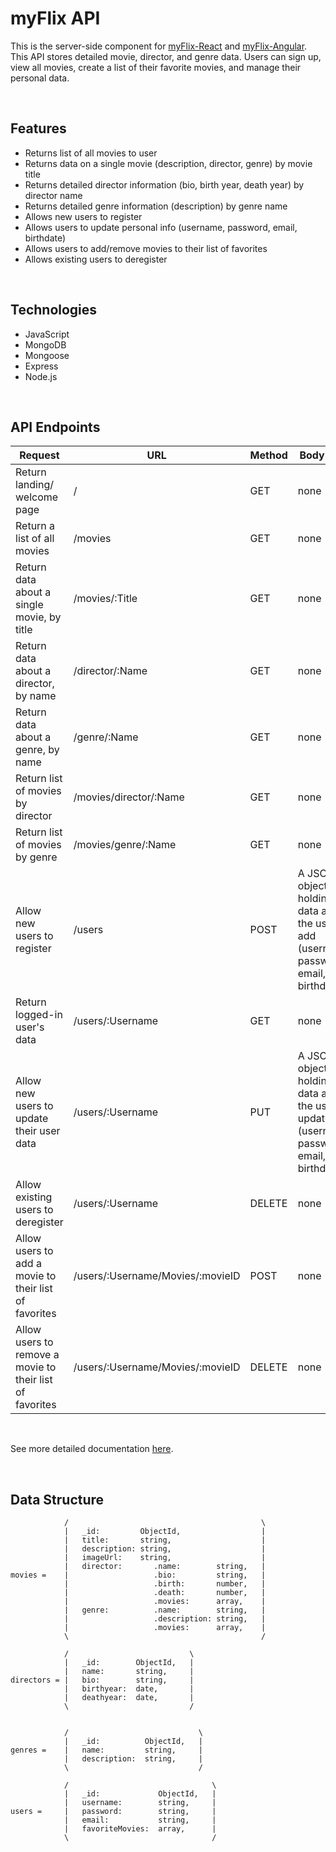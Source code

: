 # myFlix API

This is the server-side component for [myFlix-React](https://github.com/ellenmariestuder/myFlix-React) and [myFlix-Angular](https://github.com/ellenmariestuder/myFlix-Angular). This API stores detailed movie, director, and genre data. Users can sign up, view all movies, create a list of their favorite movies, and manage their personal data. 

&nbsp;


## Features 
* Returns list of all movies to user 
* Returns data on a single movie (description, director, genre) by movie title 
* Returns detailed director information (bio, birth year, death year) by director name 
* Returns detailed genre information (description) by genre name
* Allows new users to register 
* Allows users to update personal info (username, password, email, birthdate) 
* Allows users to add/remove movies to their list of favorites 
* Allows existing users to deregister 

&nbsp;


## Technologies 
* JavaScript 
* MongoDB
* Mongoose 
* Express 
* Node.js 

&nbsp;


## API Endpoints 

Request | URL | Method | Body Data 
--- | --- | --- | --- | 
Return landing/ welcome page |  / | GET | none 
Return a list of all movies |  /movies | GET | none 
Return data about a single movie, by title |  /movies/:Title | GET |  none
Return data about a director, by name |  /director/:Name | GET | none 
Return data about a genre, by name |  /genre/:Name | GET | none 
Return list of movies by director | /movies/director/:Name | GET | none
Return list of movies by genre | /movies/genre/:Name | GET | none
Allow new users to register |  /users | POST | A JSON object holding data about the user to add (username, password, email, birthday) 
Return logged-in user's data |  /users/:Username | GET | none 
Allow new users to update their user data |  /users/:Username | PUT | A JSON object holding data about the user to update (username, password, email, birthday)  
Allow existing users to deregister |  /users/:Username | DELETE | none 
Allow users to add a movie to their list of favorites |  /users/:Username/Movies/:movieID | POST | none 
Allow users to remove a movie to their list of favorites |  /users/:Username/Movies/:movieID | DELETE | none 

&nbsp;

See more detailed documentation [here](https://getmyflix.herokuapp.com/documentation.html). 

&nbsp;

## Data Structure
```
            /                                           \
            |   _id:         ObjectId,                  |
            |   title:       string,                    | 
            |   description: string,                    |
            |   imageUrl:    string,                    |
            |   director:       .name:        string,   |
movies =    |                   .bio:         string,   |
            |                   .birth:       number,   |
            |                   .death:       number,   |
            |                   .movies:      array,    |
            |   genre:          .name:        string,   |
            |                   .description: string,   |
            |                   .movies:      array,    |
            \                                           /
```
```
            /                           \
            |   _id:        ObjectId,   |
            |   name:       string,     |
directors = |   bio:        string,     |
            |   birthyear:  date,       |
            |   deathyear:  date,       |
            \                           /
```

```

            /                             \
            |   _id:          ObjectId,   |
genres =    |   name:         string,     |  
            |   description:  string,     |
            \                             /
```

```
            /                                \
            |   _id:             ObjectId,   |
            |   username:        string,     |
users =     |   password:        string,     |
            |   email:           string,     |
            |   favoriteMovies:  array,      |
            \                                /
```